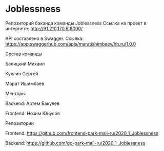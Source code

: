 # Joblessness
Репозиторий бэкэнда команды Joblessness
Ссылка на проект в интернете: http://91.210.170.6:8000/

API составлено в Swagger. Ссылка: https://app.swaggerhub.com/apis/maratishimbaev/hh.ru/1.0.0

Состав команды

Балицкий Михаил

Куклин Сергей

Марат Ишимбаев

Менторы

Backend: Артем Бакулев

Frontend: Нозим Юнусов

Репозитории

Frontend: https://github.com/frontend-park-mail-ru/2020_1_Joblessness

Backend: https://github.com/go-park-mail-ru/2020_1_Joblessness

